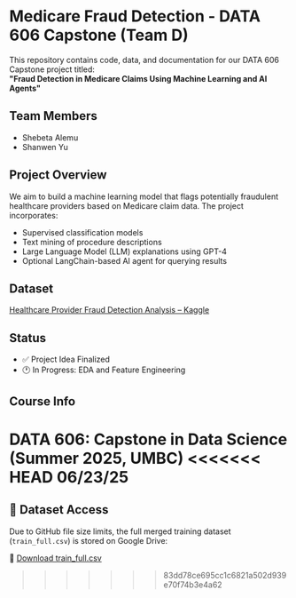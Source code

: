 # Medicare Fraud Detection - DATA 606 Capstone (Team D)

This repository contains code, data, and documentation for our DATA 606 Capstone project titled:  
**"Fraud Detection in Medicare Claims Using Machine Learning and AI Agents"**

## Team Members
- Shebeta Alemu
- Shanwen Yu

## Project Overview
We aim to build a machine learning model that flags potentially fraudulent healthcare providers based on Medicare claim data. The project incorporates:

- Supervised classification models
- Text mining of procedure descriptions
- Large Language Model (LLM) explanations using GPT-4
- Optional LangChain-based AI agent for querying results

## Dataset
[Healthcare Provider Fraud Detection Analysis – Kaggle](https://www.kaggle.com/datasets/rohitrox/healthcare-provider-fraud-detection-analysis)

## Status
- ✅ Project Idea Finalized  
- 🕐 In Progress: EDA and Feature Engineering  

## Course Info
DATA 606: Capstone in Data Science (Summer 2025, UMBC)
<<<<<<< HEAD
06/23/25
=======


## 📁 Dataset Access

Due to GitHub file size limits, the full merged training dataset (`train_full.csv`) is stored on Google Drive:

🔗 [Download train_full.csv](https://drive.google.com/file/d/1ZQ2lYzb_CzJkfF3DxdKyuXf6_3BNSri9/view?usp=sharing)
>>>>>>> 83dd78ce695cc1c6821a502d939e70f74b3e4a62
